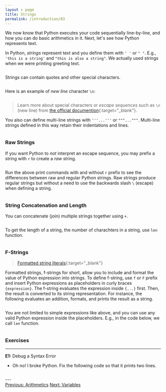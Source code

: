 ```yaml
---
layout : page
title: Strings
permalink: /introduction/03
---
```


We now know that Python executes your code sequentially line-by-line, and how
you can do basic arithmetics in it. Next, let's see how Python represents text.

In Python, *strings* represent text and you define them with `' '` or `" "`. E.g.,
`'this is a string'` and `"this is also a string"`. We actually used strings when
we were printing greeting text.

<div class="language-python highlighter-rouge">
<pre class="highlight"><script type="py-editor" worker>
print('this is a string')
print("this is also a string")
</script></pre></div>

Strings can contain quotes and other special characters.

<div class="language-python highlighter-rouge">
<pre class="highlight"><script type="py-editor" worker>
print("Insure the return of organism for 'analysis'")
print('"double quotes"')
print('or include quotes \" and \' by escaping with \\ character')
</script></pre></div>

Here is an example of *new line* character `\n`:

<div class="language-python highlighter-rouge">
<pre class="highlight"><script type="py-editor" worker>
print('Priority One\nInsure the return of organism\nfor analysis.')
</script></pre></div>

> Learn more about special characters or *escape sequences* such as `\n`
(new line) from
[the official documention](https://docs.python.org/3/reference/lexical_analysis.html#escape-sequences){:target="_blank"}.

You also can define multi-line strings with `'''...'''` or `"""..."""`.
Multi-line strings defined in this way retain their indentations and lines.

<div class="language-python highlighter-rouge">
<pre class="highlight"><script type="py-editor" worker>
print("""Priority One
Insure the return of organism
for analysis.""")
</script></pre></div>

### Raw Strings

If you want Python to *not* interpret an escape sequence, you may prefix a string
with `r` to create a *raw* string.

<div class="language-python highlighter-rouge">
<pre class="highlight"><script type="py-editor" worker>
print(r"This characters \n are on the same line")
print(r'\t is a tab and \n is a new line sequences')
</script></pre></div>

Run the above print commands with and without `r` prefix to see the differences
between raw and regular Python strings. Raw strings produce regular strings but
without a need to use the backwards slash `\` (escape) when defining a string.

<div class="language-python highlighter-rouge">
<pre class="highlight"><script type="py-editor" worker>
print(r"These two strings are the same \n")
print("These two strings are the same \\n")
</script></pre></div>

### String Concatenation and Length

You can concatenate (join) multiple strings together using `+`.

<div class="language-python highlighter-rouge">
<pre class="highlight"><script type="py-editor" worker>
print("Weyland" + "-" + "Yutani" + " " + "Corporation")
</script></pre></div>

To get the length of a string, the number of charachters in a string, use `len` function.

<div class="language-python highlighter-rouge">
<pre class="highlight"><script type="py-editor" worker>
print(len("cargo"))
</script></pre></div>

### F-Strings

> [Formatted string literals](https://docs.python.org/3/tutorial/inputoutput.html#formatted-string-literals){:target="_blank"}

Formatted strings, f-strings for short, allow you to include and format the value
of Python expression into strings. To define f-string, use `f` or `F` prefix and
insert Python expressions as placeholders in curly braces `{expression}`.
The f-string evaluates the expression inside `{...}` first. Then, the result is
converted to its string representation. For instance, the following evaluates an
addition, formats, and prints the result as a string.

<div class="language-python highlighter-rouge">
<pre class="highlight"><script type="py-editor" worker>
print(f"The new route takes {8 + 10} months to reach Earth.")
</script></pre></div>

You are not limited to simple expressions like above, and you can use any valid
Python expression inside the placeholders. E.g., in the code below, we call `len`
function.

<div class="language-python highlighter-rouge">
<pre class="highlight"><script type="py-editor" worker>
print(f"Word 'Alien' is {len("Alien")} characters long.")
</script></pre></div>

### Exercises

---
**E1:** Debug a Syntax Error

- Oh no! I broke Python. Fix the following code so that it prints two lines.

<div class="language-python highlighter-rouge">
<pre class="highlight"><script type="py-editor" worker>
print("Neo: 'I know kung-fu'\nMorpheus: 'Show me'')
</script></pre></div>
---

<div class="prevnextlinks">
    <a id="previous" href="02">Previous: Arithmetics</a>
    <a id="next" href="04">Next: Variables</a>
</div>
<script src="{{ '/assets/js/navigation.js' | relative_url }}"></script>
